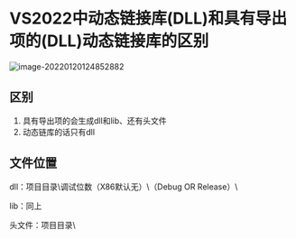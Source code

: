 # VS2022中动态链接库(DLL)和具有导出项的(DLL)动态链接库的区别

![image-20220120124852882](https://cdn.jsdelivr.net/gh/zerobiubiu/Figure-bed/image-20220120124852882.png)

## 区别

1. 具有导出项的会生成dll和lib、还有头文件
2. 动态链库的话只有dll

## 文件位置

dll：项目目录\调试位数（X86默认无）\（Debug OR Release）\

lib：同上

头文件：项目目录\